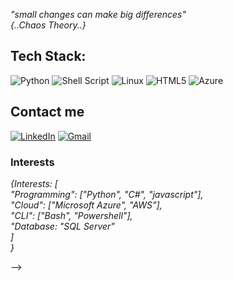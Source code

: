 
_"small changes can make big differences" <br />_
                                  _{..Chaos Theory..}_



## Tech Stack:

![Python](https://img.shields.io/badge/python-3670A0?style=for-the-badge&logo=python&logoColor=ffdd54) 
![Shell Script](https://img.shields.io/badge/shell_script-%23121011.svg?style=for-the-badge&logo=gnu-bash&logoColor=white)
![Linux](https://img.shields.io/badge/Linux-FCC624?style=for-the-badge&logo=linux&logoColor=black) 
![HTML5](https://img.shields.io/badge/html5-%23E34F26.svg?style=for-the-badge&logo=html5&logoColor=white) 
![Azure](https://img.shields.io/badge/azure-%230072C6.svg?style=for-the-badge&logo=azure-devops&logoColor=white) 

## Contact me

[![LinkedIn](https://img.shields.io/badge/connect-%230077B5.svg?&style=for-the-badge&logo=linkedin)](www.linkedin.com/in/tiziana-orlando/)
[![Gmail](https://img.shields.io/badge/Gmail-D14836?style=for-the-badge&logo=gmail&logoColor=white)](tizianaorlando87@gmail.com)

### Interests

_{Interests: [ <br />
     "Programming": ["Python", "C#", "javascript"], <br />
     "Cloud": ["Microsoft Azure", "AWS"], <br /> 
     "CLI": ["Bash", "Powershell"],<br />
     "Database: "SQL Server"<br />
     ]<br />
  }_ <br />

--> 
